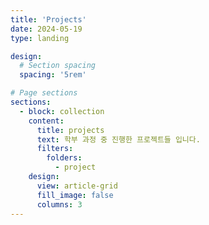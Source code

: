 ```yaml
---
title: 'Projects'
date: 2024-05-19
type: landing

design:
  # Section spacing
  spacing: '5rem'

# Page sections
sections:
  - block: collection
    content:
      title: projects
      text: 학부 과정 중 진행한 프로젝트들 입니다.
      filters:
        folders:
          - project
    design:
      view: article-grid
      fill_image: false
      columns: 3
---
```


